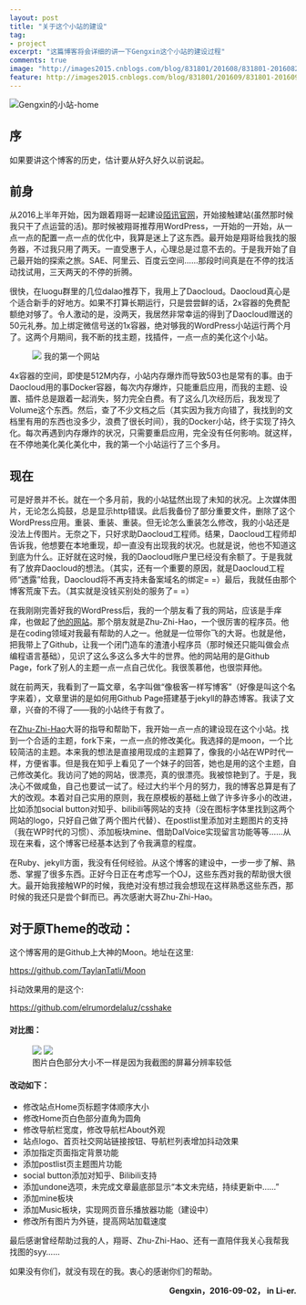 ```yaml
---
layout: post
title: "关于这个小站的建设"
tag:
- project
excerpt: "这篇博客将会详细的讲一下Gengxin这个小站的建设过程"
comments: true
image: "http://images2015.cnblogs.com/blog/831801/201608/831801-20160825080336089-1712076279.png"
feature: http://images2015.cnblogs.com/blog/831801/201609/831801-20160902102658949-1383305150.jpg
---
```

![Gengxin的小站-home](http://images2015.cnblogs.com/blog/831801/201608/831801-20160825080336089-1712076279.png)

## 序
如果要讲这个博客的历史，估计要从好久好久以前说起。

## 前身
从2016上半年开始，因为跟着翔哥一起建设<a href="http://mosisson.cn/">陌讯官网</a>，开始接触建站(虽然那时候我只干了点运营的活)。那时候被翔哥推荐用WordPress，一开始的一开始，从一点一点的配置一点一点的优化中，我算是迷上了这东西。最开始是翔哥给我找的服务器，不过我只用了两天。一直受惠于人，心理总是过意不去的。于是我开始了自己最开始的探索之旅。SAE、阿里云、百度云空间……那段时间真是在不停的找活动找试用，三天两天的不停的折腾。

很快，在luogu群里的几位dalao推荐下，我用上了Daocloud。Daocloud真心是个适合新手的好地方。如果不打算长期运行，只是尝尝鲜的话，2x容器的免费配额绝对够了。令人激动的是，没两天，我居然非常幸运的得到了Daocloud赠送的50元礼券。加上绑定微信号送的1x容器，绝对够我的WordPress小站运行两个月了。这两个月期间，我不断的找主题，找插件，一点一点的美化这个小站。

<figure>
	<a href="http://images2015.cnblogs.com/blog/831801/201609/831801-20160902103446074-703359108.png"><img src="http://images2015.cnblogs.com/blog/831801/201609/831801-20160902103446074-703359108.png"></a>
  我的第一个网站
</figure>

4x容器的空间，即使是512M内存，小站内存爆炸而导致503也是常有的事。由于Daocloud用的事Docker容器，每次内存爆炸，只能重启应用，而我的主题、设置、插件总是跟着一起消失，努力完全白费。有了这么几次经历后，我发现了Volume这个东西。然后，查了不少文档之后（其实因为我方向错了，我找到的文档里有用的东西也没多少，浪费了很长时间），我的Docker小站，终于实现了持久化。每次再遇到内存爆炸的状况，只需要重启应用，完全没有任何影响。就这样，在不停地美化美化美化中，我的第一个小站运行了三个多月。

## 现在
可是好景并不长。就在一个多月前，我的小站猛然出现了未知的状况。上次媒体图片，无论怎么捣鼓，总是显示http错误。此后我备份了部分重要文件，删除了这个WordPress应用。重装、重装、重装。但无论怎么重装怎么修改，我的小站还是没法上传图片。无奈之下，只好求助Daocloud工程师。结果，Daocloud工程师却告诉我，他想要在本地重现，却一直没有出现我的状况。也就是说，他也不知道这到底为什么。正好就在这时候，我的Daocloud账户里已经没有余额了。于是我就有了放弃Daocloud的想法。（其实，还有一个重要的原因，就是Daocloud工程师“透露”给我，Daocloud将不再支持未备案域名的绑定= =）最后，我就任由那个博客荒废下去。（其实就是没钱买别处的服务了= =）

在我刚刚完善好我的WordPress后，我的一个朋友看了我的网站，应该是手痒痒，也做起了<a href="https://zhu-zhi-hao.github.io/">他的网站</a>。那个朋友就是Zhu-Zhi-Hao，一个很厉害的程序员。他是在coding领域对我最有帮助的人之一。他就是一位带你飞的大哥。也就是他，把我带上了Github，让我一个闭门造车的渣渣小程序员（那时候还只能叫做会点编程语言基础），见识了这么多这么多大牛的世界。他的网站用的是Github Page，fork了别人的主题一点一点自己优化。我很羡慕他，也很崇拜他。

就在前两天，我看到了一篇文章，名字叫做“像极客一样写博客”（好像是叫这个名字来着），文章里讲的是如何用Github Page搭建基于jekyll的静态博客。我读了文章，兴奋的不得了——我的小站终于有救了。

在<a href="https://github.com/Zhu-Zhi-Hao">Zhu-Zhi-Hao</a>大哥的指导和帮助下，我开始一点一点的建设现在这个小站。找到一个合适的主题，fork下来，一点一点的修改美化。我选择的是moon，一个比较简洁的主题。本来我的想法是直接用现成的主题算了，像我的小站在WP时代一样，方便省事。但是我在知乎上看见了一个妹子的回答，她也是用的这个主题，自己修改美化。我访问了她的网站，很漂亮，真的很漂亮。我被惊艳到了。于是，我决心不做咸鱼，自己也要试一试了。经过大约半个月的努力，我的博客总算是有了大的改观。本着对自己实用的原则，我在原模板的基础上做了许多许多小的改进，比如添加social button对知乎、bilibili等网站的支持（没在图标字体里找到这两个网站的logo，只好自己做了两个图片代替）、在postlist里添加对主题图片的支持（我在WP时代的习惯）、添加板块mine、借助DalVoice实现留言功能等等……从现在来看，这个博客已经基本达到了令我满意的程度。

在Ruby、jekyll方面，我没有任何经验。从这个博客的建设中，一步一步了解、熟悉、掌握了很多东西。正好今日正在考虑写一个OJ，这些东西对我的帮助很大很大。最开始我接触WP的时候，我绝对没有想过我会想现在这样熟悉这些东西，那时候的我还只是尝个鲜而已。再次感谢大哥Zhu-Zhi-Hao。

## 对于原Theme的改动：

这个博客用的是Github上大神的Moon。地址在这里:

<a href="https://github.com/TaylanTatli/Moon">https://github.com/TaylanTatli/Moon</a>

抖动效果用的是这个:

<a href="https://github.com/elrumordelaluz/csshake">https://github.com/elrumordelaluz/csshake</a>

#### 对比图：

<figure class="half">
	<a href="http://images2015.cnblogs.com/blog/831801/201609/831801-20160902105730949-445474566.png"><img src="http://images2015.cnblogs.com/blog/831801/201609/831801-20160902105730949-445474566.png"></a>
	<a href="http://images2015.cnblogs.com/blog/831801/201609/831801-20160902105956574-1306916917.png"><img src="http://images2015.cnblogs.com/blog/831801/201609/831801-20160902105956574-1306916917.png"></a>
	<figcaption>图片白色部分大小不一样是因为我截图的屏幕分辨率较低</figcaption>
</figure>

#### 改动如下：

  * 修改站点Home页标题字体顺序大小
  * 修改Home页白色部分直角为圆角
  * 修改导航栏宽度，修改导航栏About外观
  * 站点logo、首页社交网站链接按钮、导航栏列表增加抖动效果
  * 添加指定页面指定背景功能
  * 添加postlist页主题图片功能
  * social button添加对知乎、Bilibili支持
  * 添加undone选项，未完成文章最底部显示“本文未完结，持续更新中……”
  * 添加mine板块
  * 添加Music板块，实现网页音乐播放器功能（建设中）
  * 修改所有图片为外链，提高网站加载速度

最后感谢曾经帮助过我的人，翔哥、Zhu-Zhi-Hao、还有一直陪伴我关心我帮我找图的syy……

如果没有你们，就没有现在的我。衷心的感谢你们的帮助。

<p align="right"><strong>Gengxin，2016-09-02， in Li-er.</strong></p>
